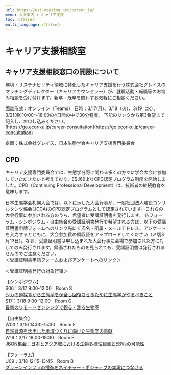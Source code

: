 ```yaml
---
url: https://esj-meeting.net/career_ja/
menu: 大会案内 > キャリア支援
toc: ＜false＞
multi_language: ＜false＞
---
```

# キャリア支援相談室

## キャリア支援相談窓口の開設について 

環境・サステナビリティ領域に特化したキャリア支援を行う株式会社グレイスのマッチングディレクター（キャリアカウンセラー）が、就職活動・転職等のお悩み相談を受け付けます。新卒・既卒を問わずお気軽にご相談ください。

面談形式：オンライン（Teams）
日時：3/17(月)、3/18（火）、3/19（水）、3/21(金)10:00～18:00の4日間の中で30分程度。
下記のリンクから第3希望まで記入し、お申し込みください。  
[https://go.ecoriku.jp/career-consultation](https://go.ecoriku.jp/career-consultation)

企画：株式会社グレイス、日本生態学会キャリア支援専門委員会

## CPD

キャリア支援専門委員会では、生態学分野に関わる多くの方々に学会大会に参加していただきたいと考えており、ESJ69よりCPD認定プログラム制度を開始しました。CPD（Continuing Professional Development）は、技術者の継続教育を意味します。

日本生態学会札幌大会では、以下に示した大会行事が、一般社団法人建設コンサルタンツ協会(JCCA)のCPD認定プログラムとして認定されています。これらの大会行事に参加される方のうち、希望者に受講証明書を発行します。
各フォーラム・シンポジウム・自由集会の受講証明書発行を希望される方は、以下の受講証明書申請フォームへのリンク先にて氏名・所属・メールアドレス、アンケートを入力するとともに、大会参加費の領収証をアップロードしてください（〆切3月13日）。なお、受講証明書は申し込まれた大会行事に会場で参加された方に対してのみ発行されます。録画されたものを見られても、受講証明書は発行されませんのでご注意ください。  
[＜受講証明書申請フォームおよびアンケートへのリンク＞](https://docs.google.com/forms/d/e/1FAIpQLScaz5kyudL0Dez-ThBlkeZ-0FNzXgUWQ38_rz3c4AT7MmMpVA/viewform?usp=dialog
)

＜受講証明書発行の対象行事＞

【シンポジウム】  
S06：3/17 9:00-12:00　Room S  
[シカの過採食から生態系を保全し回復させるために生態学がやるべきこと](https://esj.ne.jp/meeting/abst/72/S06.html)  
S17：3/18 9:00-12:00　Room G  
[最新のリモートセンシングで観る・測る生物圏](https://esj.ne.jp/meeting/abst/72/S17.html)

【自由集会】  
W03：3/16 14:00-15:30　Room F  
[自然資源を活用した地域づくりに向けた生態学の貢献](https://esj.ne.jp/meeting/abst/72/W03.html)  
W19：3/17 18:00-19:30　Room F  
[JBON集会：日本とアジア域における生物多様性観測とEBVsの可能性](https://www.esj.ne.jp/meeting/abst/72/W19.html)

【フォーラム】  
U09：3/18 12:15-13:45　Room B  
[グリーンインフラの推進をネイチャー・ポジティブの実現につなげる](https://esj.ne.jp/meeting/abst/72/U09.html)

